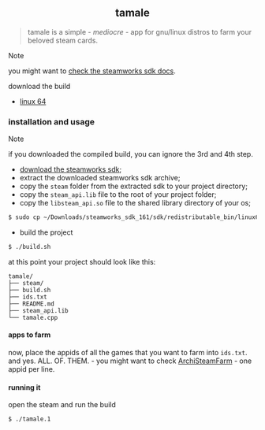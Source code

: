 <h2 align="center">tamale</h2>

> tamale is a simple - _mediocre_ - app for gnu/linux distros to farm your beloved steam cards.

> [!NOTE]  
> you might want to [check the steamworks sdk docs](https://partner.steamgames.com/doc/sdk).

download the build

- [linux 64]()

### installation and usage

> [!NOTE]  
> if you downloaded the compiled build, you can ignore the 3rd and 4th step.

- [download the steamworks sdk](https://partner.steamgames.com/downloads/list);
- extract the downloaded steamworks sdk archive;
- copy the `steam` folder from the extracted sdk to your project directory;
- copy the `steam_api.lib` file to the root of your project folder;
- copy the `libsteam_api.so` file to the shared library directory of your os;
```bash
$ sudo cp ~/Downloads/steamworks_sdk_161/sdk/redistributable_bin/linux64/libsteam_api.so /lib/x86_64-linux-gnu/
```
- build the project

```bash
$ ./build.sh
```

at this point your project should look like this: 
```
tamale/
├── steam/
├── build.sh
├── ids.txt
├── README.md
├── steam_api.lib
└── tamale.cpp
```

#### apps to farm

now, place the appids of all the games that you want to farm into ``ids.txt``. and yes. ALL. OF. THEM. - you might want to check [ArchiSteamFarm](https://github.com/JustArchiNET/ArchiSteamFarm) - one appid per line.

#### running it

open the steam and run the build

```bash
$ ./tamale.1
```
